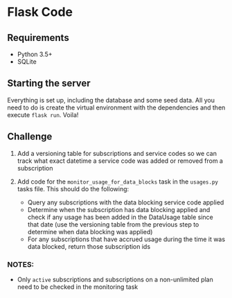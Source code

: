 # Flask Code

## Requirements
* Python 3.5+
* SQLite

## Starting the server
Everything is set up, including the database and some seed data. All you need to do is create the virtual environment with the dependencies and then execute `flask run`. Voila!

## Challenge
1. Add a versioning table for subscriptions and service codes so we can track what exact datetime a service code was added or removed from a subscription

2. Add code for the `monitor_usage_for_data_blocks` task in the `usages.py` tasks file. This should do the following:
    - Query any subscriptions with the data blocking service code applied
    - Determine when the subscription has data blocking applied and check if any usage has been added in the DataUsage table since that date (use the versioning table from the previous step to determine when data blocking was applied)
    - For any subscriptions that have accrued usage during the time it was data blocked, return those subscription ids

### NOTES:
- Only `active` subscriptions and subscriptions on a non-unlimited plan need to be checked in the monitoring task
